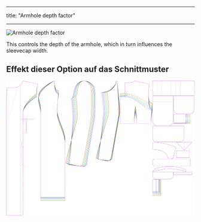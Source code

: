 - - -
title: "Armhole depth factor"
- - -

![Armhole depth factor](./armholedepthfactor.svg)

This controls the depth of the armhole, which in turn influences the sleevecap width.

## Effekt dieser Option auf das Schnittmuster

![This image shows the effect of this option by superimposing several variants that have a different value for this option](carlita_armholedepthfactor_sample.svg "Effect of this option on the pattern")
